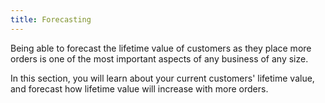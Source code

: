 ```yaml
---
title: Forecasting
---
```


Being able to forecast the lifetime value of customers as they place more orders is one of the most important aspects of any business of any size.

In this section, you will learn about your current customers' lifetime value, and forecast how lifetime value will increase with more orders.
